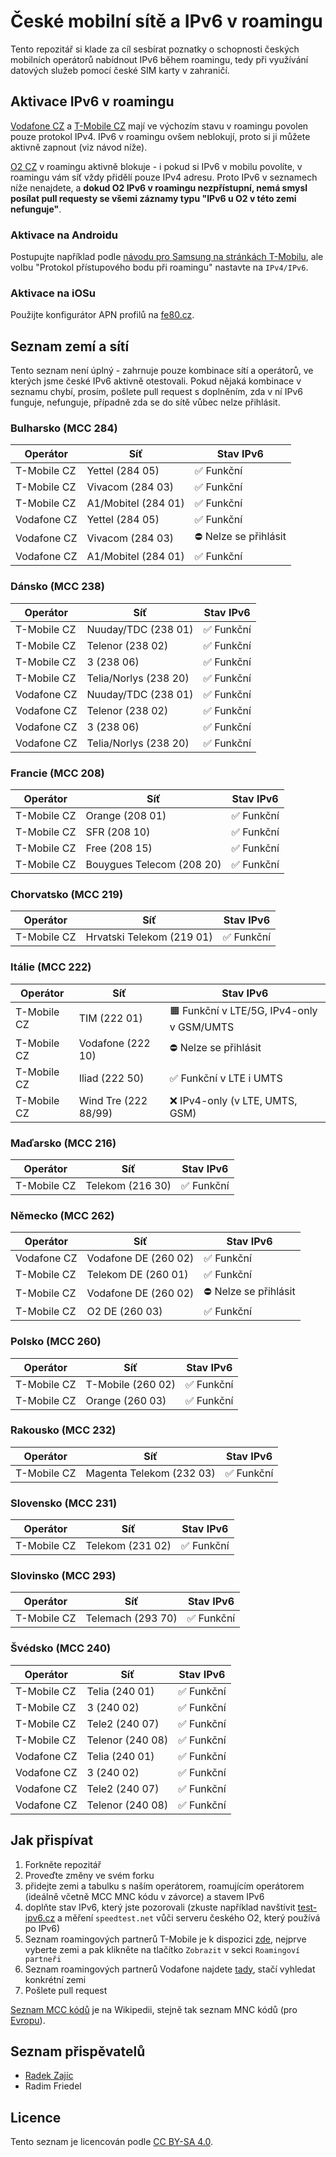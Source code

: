 # České mobilní sítě a IPv6 v roamingu

Tento repozitář si klade za cíl sesbírat poznatky o schopnosti českých mobilních operátorů nabídnout IPv6 během roamingu, tedy při využívání datových služeb pomocí české SIM karty v zahraničí.

## Aktivace IPv6 v roamingu

[Vodafone CZ](https://www.vodafone.cz/) a [T-Mobile CZ](https://www.t-mobile.cz/osobni) mají ve výchozím stavu v roamingu povolen pouze protokol IPv4. IPv6 v roamingu ovšem neblokují, proto si ji můžete aktivně zapnout (viz návod níže).

[O2 CZ](https://www.o2.cz/) v roamingu aktivně blokuje - i pokud si IPv6 v mobilu povolíte, v roamingu vám síť vždy přidělí pouze IPv4 adresu. Proto IPv6 v seznamech níže nenajdete, a **dokud O2 IPv6 v roamingu nezpřístupní, nemá smysl posílat pull requesty se všemi záznamy typu "IPv6 u O2 v této zemi nefunguje"**.

### Aktivace na Androidu

Postupujte například podle [návodu pro Samsung na stránkách T-Mobilu](https://www.t-mobile.cz/dcpublic/TMCZ-Nastaveni_APN_pro_IPv6_Samsung_Galaxy_S20_Ultra_5G.pdf), ale volbu "Protokol přístupového bodu při roamingu" nastavte na `IPv4/IPv6`.

### Aktivace na iOSu

Použijte konfigurátor APN profilů na [fe80.cz](https://fe80.cz/).

## Seznam zemí a sítí

Tento seznam není úplný - zahrnuje pouze kombinace sítí a operátorů, ve kterých jsme české IPv6 aktivně otestovali. Pokud nějaká kombinace v seznamu chybí, prosím, pošlete pull request s doplněním, zda v ní IPv6 funguje, nefunguje, případně zda se do sítě vůbec nelze přihlásit.

### Bulharsko (MCC 284)

| Operátor    | Síť                 | Stav IPv6             |
|-------------|---------------------|-----------------------|
| T-Mobile CZ | Yettel (284 05)     | ✅ Funkční            |
| T-Mobile CZ | Vivacom (284 03)    | ✅ Funkční            |
| T-Mobile CZ | A1/Mobitel (284 01) | ✅ Funkční            |
| Vodafone CZ | Yettel (284 05)     | ✅ Funkční            |
| Vodafone CZ | Vivacom (284 03)    | ⛔️ Nelze se přihlásit |
| Vodafone CZ | A1/Mobitel (284 01) | ✅ Funkční            |

### Dánsko (MCC 238)

| Operátor    | Síť                   | Stav IPv6  |
|-------------|-----------------------|------------|
| T-Mobile CZ | Nuuday/TDC (238 01)   | ✅ Funkční |
| T-Mobile CZ | Telenor (238 02)      | ✅ Funkční |
| T-Mobile CZ | 3 (238 06)            | ✅ Funkční |
| T-Mobile CZ | Telia/Norlys (238 20) | ✅ Funkční |
| Vodafone CZ | Nuuday/TDC (238 01)   | ✅ Funkční |
| Vodafone CZ | Telenor (238 02)      | ✅ Funkční |
| Vodafone CZ | 3 (238 06)            | ✅ Funkční |
| Vodafone CZ | Telia/Norlys (238 20) | ✅ Funkční |

### Francie (MCC 208)

| Operátor    | Síť                       | Stav IPv6  |
|-------------|---------------------------|------------|
| T-Mobile CZ | Orange (208 01)           | ✅ Funkční |
| T-Mobile CZ | SFR (208 10)              | ✅ Funkční |
| T-Mobile CZ | Free (208 15)             | ✅ Funkční |
| T-Mobile CZ | Bouygues Telecom (208 20) | ✅ Funkční |

### Chorvatsko (MCC 219)

| Operátor    | Síť                       | Stav IPv6   |
|-------------|---------------------------|-------------|
| T-Mobile CZ | Hrvatski Telekom (219 01) | ✅ Funkční  |

### Itálie (MCC 222)

| Operátor    | Síť                  | Stav IPv6                                 |
|-------------|----------------------|-------------------------------------------|
| T-Mobile CZ | TIM (222 01)         | 🟧 Funkční v LTE/5G, IPv4-only v GSM/UMTS |
| T-Mobile CZ | Vodafone (222 10)    | ⛔️ Nelze se přihlásit                     |
| T-Mobile CZ | Iliad (222 50)       | ✅ Funkční v LTE i UMTS                   |
| T-Mobile CZ | Wind Tre (222 88/99) | ❌ IPv4-only (v LTE, UMTS, GSM)           |

### Maďarsko (MCC 216)

| Operátor    | Síť                       | Stav IPv6   |
|-------------|---------------------------|-------------|
| T-Mobile CZ | Telekom (216 30)          | ✅ Funkční  |

### Německo (MCC 262)

| Operátor    | Síť                  | Stav IPv6             |
|-------------|----------------------|-----------------------|
| Vodafone CZ | Vodafone DE (260 02) | ✅ Funkční            |
| T-Mobile CZ | Telekom DE (260 01)  | ✅ Funkční            |
| T-Mobile CZ | Vodafone DE (260 02) | ⛔️ Nelze se přihlásit |
| T-Mobile CZ | O2 DE (260 03)       | ✅ Funkční            |

### Polsko (MCC 260)

| Operátor    | Síť               | Stav IPv6  |
|-------------|-------------------|------------|
| T-Mobile CZ | T-Mobile (260 02) | ✅ Funkční |
| T-Mobile CZ | Orange (260 03)   | ✅ Funkční |

### Rakousko (MCC 232)

| Operátor    | Síť                       | Stav IPv6  |
|-------------|---------------------------|------------|
| T-Mobile CZ | Magenta Telekom (232 03)  | ✅ Funkční |

### Slovensko (MCC 231)

| Operátor    | Síť                       | Stav IPv6  |
|-------------|---------------------------|------------|
| T-Mobile CZ | Telekom (231 02)          | ✅ Funkční |

### Slovinsko (MCC 293)

| Operátor    | Síť                       | Stav IPv6  |
|-------------|---------------------------|------------|
| T-Mobile CZ | Telemach (293 70)         | ✅ Funkční |

### Švédsko (MCC 240)

| Operátor    | Síť              | Stav IPv6  |
|-------------|------------------|------------|
| T-Mobile CZ | Telia (240 01)   | ✅ Funkční |
| T-Mobile CZ | 3 (240 02)       | ✅ Funkční |
| T-Mobile CZ | Tele2 (240 07)   | ✅ Funkční |
| T-Mobile CZ | Telenor (240 08) | ✅ Funkční |
| Vodafone CZ | Telia (240 01)   | ✅ Funkční |
| Vodafone CZ | 3 (240 02)       | ✅ Funkční |
| Vodafone CZ | Tele2 (240 07)   | ✅ Funkční |
| Vodafone CZ | Telenor (240 08) | ✅ Funkční |

## Jak přispívat

1. Forkněte repozitář
2. Proveďte změny ve svém forku
  1. přidejte zemi a tabulku s naším operátorem, roamujícím operátorem (ideálně včetně MCC MNC kódu v závorce) a stavem IPv6
  2. doplňte stav IPv6, který jste pozorovali (zkuste například navštívit [test-ipv6.cz](https://test-ipv6.cz) a měření `speedtest.net` vůči serveru českého O2, který používá po IPv6)
  3. Seznam roamingových partnerů T-Mobile je k dispozici [zde](https://www.t-mobile.cz/roaming), nejprve vyberte zemi a pak klikněte na tlačítko `Zobrazit` v sekci `Roamingoví partneři`
  4. Seznam roamingových partnerů Vodafone najdete [tady](https://www.vodafone.cz/roaming/), stačí vyhledat konkrétní zemi 
3. Pošlete pull request

[Seznam MCC kódů](https://en.wikipedia.org/wiki/Mobile_country_code) je na Wikipedii, stejně tak seznam MNC kódů (pro [Evropu](https://en.wikipedia.org/wiki/Mobile_network_codes_in_ITU_region_2xx_(Europe))).

## Seznam přispěvatelů

- [Radek Zajíc](https://github.com/zajdee)
- Radim Friedel

## Licence

Tento seznam je licencován podle [CC BY-SA 4.0](https://creativecommons.org/licenses/by-sa/4.0/).
